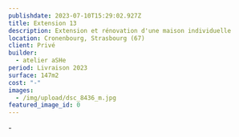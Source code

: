```yaml
---
publishdate: 2023-07-10T15:29:02.927Z
title: Extension 13
description: Extension et rénovation d'une maison individuelle
location: Cronenbourg, Strasbourg (67)
client: Privé
builder:
  - atelier aSHe
period: Livraison 2023
surface: 147m2
cost: "-"
images:
  - /img/upload/dsc_8436_m.jpg
featured_image_id: 0
---
```

\-